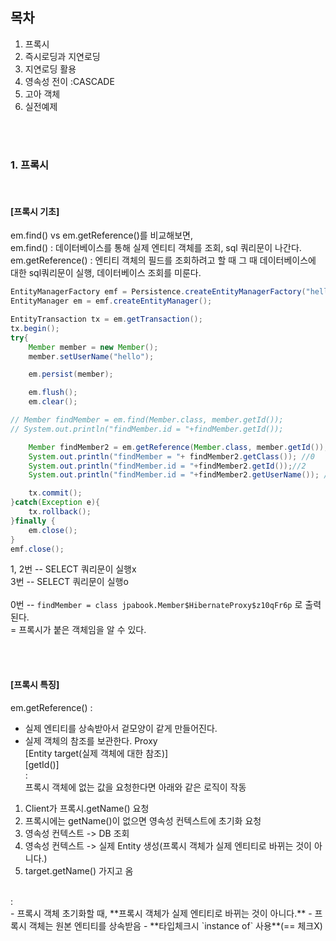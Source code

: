 ## 목차
1. 프록시
2. 즉시로딩과 지연로딩
3. 지연로딩 활용
4. 영속성 전이 :CASCADE
5. 고아 객체
6. 실전예제


<BR/>
<BR/>

### 1. 프록시

<br/>

#### [프록시 기초]

em.find() vs em.getReference()를 비교해보면,<br/>
em.find() : 데이터베이스를 통해 실제 엔티티 객체를 조회, sql 쿼리문이 나간다.<br/>
em.getReference() : 엔티티 객체의 필드를 조회하려고 할 때 그 때 데이터베이스에 대한 sql쿼리문이 실행, 데이터베이스 조회를 미룬다.


```java
EntityManagerFactory emf = Persistence.createEntityManagerFactory("hello");
EntityManager em = emf.createEntityManager();

EntityTransaction tx = em.getTransaction();
tx.begin();
try{
    Member member = new Member();
    member.setUserName("hello");

    em.persist(member);

    em.flush();
    em.clear();

// Member findMember = em.find(Member.class, member.getId());
// System.out.println("findMember.id = "+findMember.getId());

    Member findMember2 = em.getReference(Member.class, member.getId());//1
    System.out.println("findMember = "+ findMember2.getClass()); //0
    System.out.println("findMember.id = "+findMember2.getId());//2
    System.out.println("findMember.id = "+findMember2.getUserName()); //3

    tx.commit();
}catch(Exception e){
    tx.rollback();
}finally {
    em.close();
}
emf.close();
```

1, 2번 -- SELECT 쿼리문이 실행x<br/>
3번 -- SELECT 쿼리문이 실행o<Br/>
<br/>
0번 -- `findMember = class jpabook.Member$HibernateProxy$z10qFr6p` 로 출력된다.<br/>
= 프록시가 붙은 객체임을 알 수 있다.


<br/>
<br/>

#### [프록시 특징]

em.getReference() 
:<br/>
- 실제 엔티티를 상속받아서 겉모양이 같게 만들어진다.
- 실제 객체의 참조를 보관한다.
Proxy<br/>
[Entity target(실제 객체에 대한 참조)]<br/>
[getId()]<br/>
:<br/>
프록시 객체에 없는 값을 요청한다면 아래와 같은 로직이 작동<br/>
1. Client가 프록시.getName() 요청
2. 프록시에는 getName()이 없으면 영속성 컨텍스트에 초기화 요청
3. 영속성 컨텍스트 -> DB 조회
4. 영속성 컨텍스트 -> 실제 Entity 생성(프록시 객체가 실제 엔티티로 바뀌는 것이 아니다.)
5. target.getName() 가지고 옴
<br/>
:<br/>
- 프록시 객체 초기화할 때, **프록시 객체가 실제 엔티티로 바뀌는 것이 아니다.**
- 프록시 객체는 원본 엔티티를 상속받음
- **타입체크시 `instance of` 사용**(== 체크X)